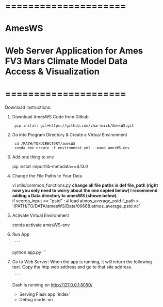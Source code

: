 # =====================
# AmesWS
# Web Server Application for Ames FV3 Mars Climate Model Data Access & Visualization
# =====================
Download Instructions:
1. Download AmesWS Code from Github

        pip install git+https://github.com/vhartwick/AmesWS.git

2. Go into Program Directory & Create a Virtual Environment
 
        cd /PATH/TO/DIRECTORY/amesWS
        conda env create -f environment.yml --name amesWS-env

3. Add one thing to env
	
	pip install importlib-metadata==4.13.0

4. Change the File Paths to Your Data

	vi utils/common_functions.py 
        **change all file paths in def file_path (right now you only need to worry about the one copied below)
        I recommend adding a Data directory to amesWS (shown below)**      
	if vcords_input == "pstd" : # load atmos_average_pstd
       		f_path = '/PATH/TO/DATA/amesWS/Data/00668.atmos_average_pstd.nc'

5. Activate Virtual Environment
     
	conda activate amesWS-env

5. Run App
  
        ```	
	python app.py
        ```

6. Go to Web Server: When the app is running, it will return the following text. Copy the http web address and 
   go to that site address.

        ```	
	Dash is running on http://127.0.0.1:8050/

	 * Serving Flask app 'index'
	 * Debug mode: on
         ```
